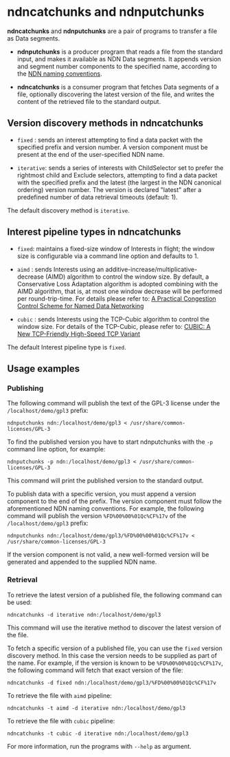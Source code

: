 # ndncatchunks and ndnputchunks

**ndncatchunks** and **ndnputchunks** are a pair of programs to transfer a file as Data segments.

* **ndnputchunks** is a producer program that reads a file from the standard input, and makes
  it available as NDN Data segments.  It appends version and segment number components
  to the specified name, according to the
  [NDN naming conventions](http://named-data.net/publications/techreports/ndn-tr-22-ndn-memo-naming-conventions/).

* **ndncatchunks** is a consumer program that fetches Data segments of a file, optionally
  discovering the latest version of the file, and writes the content of the retrieved file to
  the standard output.

## Version discovery methods in ndncatchunks

* `fixed`    : sends an interest attempting to find a data packet with the
               specified prefix and version number. A version component must be present at the
               end of the user-specified NDN name.

* `iterative`: sends a series of interests with ChildSelector set to prefer the
               rightmost child and Exclude selectors, attempting to find a data packet with the
               specified prefix and the latest (the largest in the NDN canonical ordering)
               version number.  The version is declared "latest" after a predefined number of
               data retrieval timeouts (default: 1).

The default discovery method is `iterative`.

## Interest pipeline types in ndncatchunks

* `fixed`: maintains a fixed-size window of Interests in flight; the window size is configurable
           via a command line option and defaults to 1.

* `aimd` : sends Interests using an additive-increase/multiplicative-decrease (AIMD) algorithm to
           control the window size. By default, a Conservative Loss Adaptation algorithm is adopted
           combining with the AIMD algorithm, that is, at most one window decrease will be
           performed per round-trip-time. For details please refer to:
  [A Practical Congestion Control Scheme for Named Data
  Networking](https://www.researchgate.net/publication/306259672_A_Practical_Congestion_Control_Scheme_for_Named_Data_Networking)
  
* `cubic` : sends Interests using the TCP-Cubic algorithm to control
  the window size. For details of the TCP-Cubic, please refer to:
  [CUBIC: A New TCP-Friendly High-Speed TCP Variant](http://netsrv.csc.ncsu.edu/export/cubic_a_new_tcp_2008.pdf)


The default Interest pipeline type is `fixed`.

## Usage examples

### Publishing

The following command will publish the text of the GPL-3 license under the `/localhost/demo/gpl3`
prefix:

    ndnputchunks ndn:/localhost/demo/gpl3 < /usr/share/common-licenses/GPL-3

To find the published version you have to start ndnputchunks with the `-p` command line option,
for example:

    ndnputchunks -p ndn:/localhost/demo/gpl3 < /usr/share/common-licenses/GPL-3

This command will print the published version to the standard output.

To publish data with a specific version, you must append a version component to the end of the
prefix. The version component must follow the aforementioned NDN naming conventions.
For example, the following command will publish the version `%FD%00%00%01Qc%CF%17v` of the
`/localhost/demo/gpl3` prefix:

    ndnputchunks ndn:/localhost/demo/gpl3/%FD%00%00%01Qc%CF%17v < /usr/share/common-licenses/GPL-3

If the version component is not valid, a new well-formed version will be generated and appended
to the supplied NDN name.


### Retrieval

To retrieve the latest version of a published file, the following command can be used:

    ndncatchunks -d iterative ndn:/localhost/demo/gpl3

This command will use the iterative method to discover the latest version of the file.

To fetch a specific version of a published file, you can use the `fixed` version discovery method.
In this case the version needs to be supplied as part of the name. For example, if the version
is known to be `%FD%00%00%01Qc%CF%17v`, the following command will fetch that exact version of the
file:

    ndncatchunks -d fixed ndn:/localhost/demo/gpl3/%FD%00%00%01Qc%CF%17v

To retrieve the file with `aimd` pipeline:

    ndncatchunks -t aimd -d iterative ndn:/localhost/demo/gpl3
    
To retrieve the file with `cubic` pipeline:

    ndncatchunks -t cubic -d iterative ndn:/localhost/demo/gpl3

For more information, run the programs with `--help` as argument.
